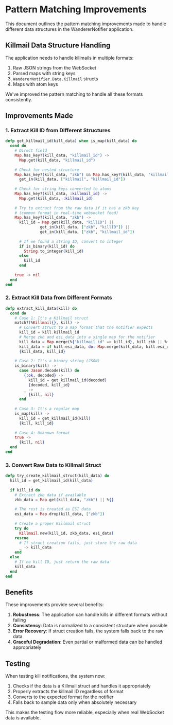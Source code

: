 # Pattern Matching Improvements

This document outlines the pattern matching improvements made to handle different data structures in the WandererNotifier application.

## Killmail Data Structure Handling

The application needs to handle killmails in multiple formats:

1. Raw JSON strings from the WebSocket
2. Parsed maps with string keys
3. `WandererNotifier.Data.Killmail` structs
4. Maps with atom keys

We've improved the pattern matching to handle all these formats consistently.

## Improvements Made

### 1. Extract Kill ID from Different Structures

```elixir
defp get_killmail_id(kill_data) when is_map(kill_data) do
  cond do
    # Direct field
    Map.has_key?(kill_data, "killmail_id") -> 
      Map.get(kill_data, "killmail_id")
    
    # Check for nested structure
    Map.has_key?(kill_data, "zkb") && Map.has_key?(kill_data, "killmail") ->
      get_in(kill_data, ["killmail", "killmail_id"])
    
    # Check for string keys converted to atoms
    Map.has_key?(kill_data, :killmail_id) ->
      Map.get(kill_data, :killmail_id)
      
    # Try to extract from the raw data if it has a zkb key 
    # (common format in real-time websocket feed)
    Map.has_key?(kill_data, "zkb") ->
      kill_id = Map.get(kill_data, "killID") || 
               get_in(kill_data, ["zkb", "killID"]) ||
               get_in(kill_data, ["zkb", "killmail_id"])
               
      # If we found a string ID, convert to integer
      if is_binary(kill_id) do
        String.to_integer(kill_id)
      else
        kill_id
      end
    
    true -> nil
  end
end
```

### 2. Extract Kill Data from Different Formats

```elixir
defp extract_kill_data(kill) do
  cond do
    # Case 1: It's a Killmail struct
    match?(%Killmail{}, kill) ->
      # Convert struct to a map format that the notifier expects
      kill_id = kill.killmail_id
      # Merge zkb and esi_data into a single map for the notifier
      kill_data = Map.merge(%{"killmail_id" => kill_id}, kill.zkb || %{})
      kill_data = if kill.esi_data, do: Map.merge(kill_data, kill.esi_data), else: kill_data
      {kill_data, kill_id}
    
    # Case 2: It's a binary string (JSON)
    is_binary(kill) ->
      case Jason.decode(kill) do
        {:ok, decoded} -> 
          kill_id = get_killmail_id(decoded)
          {decoded, kill_id}
        _ -> 
          {kill, nil}
      end
    
    # Case 3: It's a regular map
    is_map(kill) ->
      kill_id = get_killmail_id(kill)
      {kill, kill_id}
    
    # Case 4: Unknown format
    true ->
      {kill, nil}
  end
end
```

### 3. Convert Raw Data to Killmail Struct

```elixir
defp try_create_killmail_struct(kill_data) do
  kill_id = get_killmail_id(kill_data)
  
  if kill_id do
    # Extract zkb data if available
    zkb_data = Map.get(kill_data, "zkb") || %{}
    
    # The rest is treated as ESI data
    esi_data = Map.drop(kill_data, ["zkb"])
    
    # Create a proper Killmail struct
    try do
      Killmail.new(kill_id, zkb_data, esi_data)
    rescue
      # If struct creation fails, just store the raw data
      _ -> kill_data
    end
  else
    # If no kill ID, just return the raw data
    kill_data
  end
end
```

## Benefits

These improvements provide several benefits:

1. **Robustness**: The application can handle kills in different formats without failing
2. **Consistency**: Data is normalized to a consistent structure when possible
3. **Error Recovery**: If struct creation fails, the system falls back to the raw data
4. **Graceful Degradation**: Even partial or malformed data can be handled appropriately

## Testing

When testing kill notifications, the system now:

1. Checks if the data is a Killmail struct and handles it appropriately
2. Properly extracts the killmail ID regardless of format
3. Converts to the expected format for the notifier
4. Falls back to sample data only when absolutely necessary

This makes the testing flow more reliable, especially when real WebSocket data is available.
